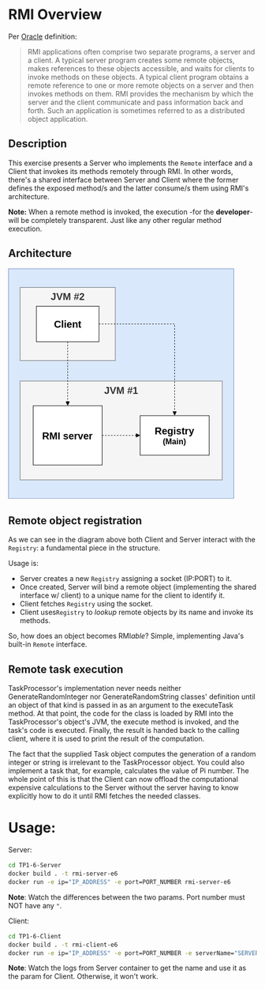 # RMI Overview

Per [Oracle](https://docs.oracle.com/javase/tutorial/rmi/overview.html) definition:

> RMI applications often comprise two separate programs, a server and a client. A typical server program creates some
> remote objects, makes references to these objects accessible, and waits for clients to invoke methods on these
> objects.
> A typical client program obtains a remote reference to one or more remote objects on a server and then invokes methods
> on them. RMI provides the mechanism by which the server and the client communicate and pass information back and
> forth.
> Such an application is sometimes referred to as a distributed object application.

## Description

This exercise presents a Server who implements the ``Remote`` interface and a Client that invokes its methods remotely
through RMI.
In other words, there's a shared interface between Server and Client where the former defines the exposed method/s and
the latter consume/s them using RMI's architecture.

**Note:** When a remote method is invoked, the execution -for the **developer**- will be completely transparent. Just
like any other regular method execution.

## Architecture

![architecture](https://raw.githubusercontent.com/ncavasin/sdypp/main/TP1/TP1-5/rmi_arq.png)

## Remote object registration

As we can see in the diagram above both Client and Server interact with the ``Registry``: a fundamental piece in the
structure.

Usage is:

- Server creates a new ``Registry`` assigning a socket (IP:PORT) to it.
- Once created, Server will bind a remote object (implementing the shared interface w/ client) to a unique name for the
  client to identify it.
- Client fetches ``Registry`` using the socket.
- Client uses``Registry`` to *lookup* remote objects by its name and invoke its methods.

So, how does an object becomes RMI*able*? Simple, implementing Java's built-in ``Remote`` interface.

## Remote task execution

TaskProcessor's implementation never needs neither GenerateRandomInteger nor GenerateRandomString classes' definition until an object of that kind is passed in as an argument to the executeTask method. At that point, the code for the class is loaded by RMI into the TaskProcessor's object's JVM, the execute method is invoked, and the task's code is executed. Finally, the result is handed back to the calling client, where it is used to print the result of the computation.

The fact that the supplied Task object computes the generation of a random integer or string is irrelevant to the TaskProcessor object. You could also implement a task that, for example, calculates the value of Pi number. The whole point of this is that the Client can now offload the computational expensive calculations to the Server without the server having to know explicitly how to do it until RMI fetches the needed classes.

# Usage:

Server:

```bash
cd TP1-6-Server
docker build . -t rmi-server-e6
docker run -e ip="IP_ADDRESS" -e port=PORT_NUMBER rmi-server-e6
```

**Note**: Watch the differences between the two params. Port number must NOT have any `"`.

Client:

```bash
cd TP1-6-Client
docker build . -t rmi-client-e6
docker run -e ip="IP_ADDRESS" -e port=PORT_NUMBER -e serverName="SERVER_NAME_FROM_LOG" rmi-client-e5
```

**Note**: Watch the logs from Server container to get the name and use it as the param for Client. Otherwise, it won't
work.
